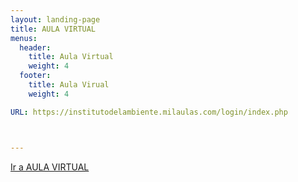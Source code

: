 ```yaml
---
layout: landing-page
title: AULA VIRTUAL
menus:
  header:
    title: Aula Virtual
    weight: 4
  footer:
    title: Aula Virual
    weight: 4

URL: https://institutodelambiente.milaulas.com/login/index.php



---
```


<a class="enlace" href="https://institutodelambiente.milaulas.com/login/index.php">Ir a AULA VIRTUAL</a>
